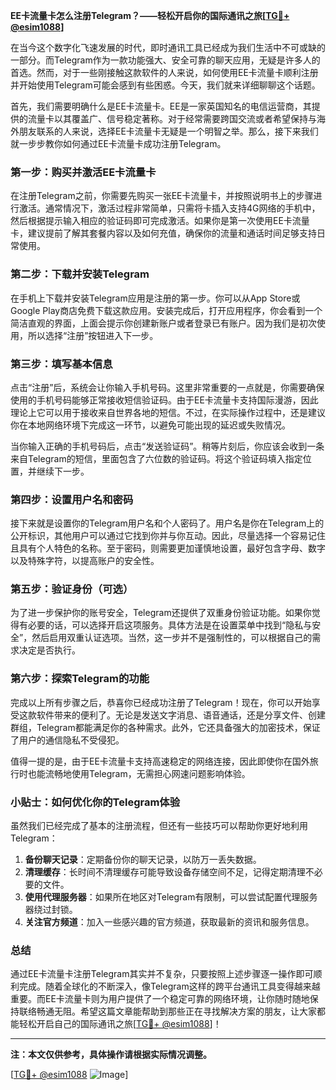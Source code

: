 **EE卡流量卡怎么注册Telegram？——轻松开启你的国际通讯之旅[[TG💪+ @esim1088](https://t.me/s/esim1088)]**

在当今这个数字化飞速发展的时代，即时通讯工具已经成为我们生活中不可或缺的一部分。而Telegram作为一款功能强大、安全可靠的聊天应用，无疑是许多人的首选。然而，对于一些刚接触这款软件的人来说，如何使用EE卡流量卡顺利注册并开始使用Telegram可能会感到有些困惑。今天，我们就来详细聊聊这个话题。

首先，我们需要明确什么是EE卡流量卡。EE是一家英国知名的电信运营商，其提供的流量卡以其覆盖广、信号稳定著称。对于经常需要跨国交流或者希望保持与海外朋友联系的人来说，选择EE卡流量卡无疑是一个明智之举。那么，接下来我们就一步步教你如何通过EE卡流量卡成功注册Telegram。

### **第一步：购买并激活EE卡流量卡**
在注册Telegram之前，你需要先购买一张EE卡流量卡，并按照说明书上的步骤进行激活。通常情况下，激活过程非常简单，只需将卡插入支持4G网络的手机中，然后根据提示输入相应的验证码即可完成激活。如果你是第一次使用EE卡流量卡，建议提前了解其套餐内容以及如何充值，确保你的流量和通话时间足够支持日常使用。

### **第二步：下载并安装Telegram**
在手机上下载并安装Telegram应用是注册的第一步。你可以从App Store或Google Play商店免费下载这款应用。安装完成后，打开应用程序，你会看到一个简洁直观的界面，上面会提示你创建新账户或者登录已有账户。因为我们是初次使用，所以选择“注册”按钮进入下一步。

### **第三步：填写基本信息**
点击“注册”后，系统会让你输入手机号码。这里非常重要的一点就是，你需要确保使用的手机号码能够正常接收短信验证码。由于EE卡流量卡支持国际漫游，因此理论上它可以用于接收来自世界各地的短信。不过，在实际操作过程中，还是建议你在本地网络环境下完成这一环节，以避免可能出现的延迟或失败情况。

当你输入正确的手机号码后，点击“发送验证码”。稍等片刻后，你应该会收到一条来自Telegram的短信，里面包含了六位数的验证码。将这个验证码填入指定位置，并继续下一步。

### **第四步：设置用户名和密码**
接下来就是设置你的Telegram用户名和个人密码了。用户名是你在Telegram上的公开标识，其他用户可以通过它找到你并与你互动。因此，尽量选择一个容易记住且具有个人特色的名称。至于密码，则需要更加谨慎地设置，最好包含字母、数字以及特殊字符，以提高账户的安全性。

### **第五步：验证身份（可选）**
为了进一步保护你的账号安全，Telegram还提供了双重身份验证功能。如果你觉得有必要的话，可以选择开启这项服务。具体方法是在设置菜单中找到“隐私与安全”，然后启用双重认证选项。当然，这一步并不是强制性的，可以根据自己的需求决定是否执行。

### **第六步：探索Telegram的功能**
完成以上所有步骤之后，恭喜你已经成功注册了Telegram！现在，你可以开始享受这款软件带来的便利了。无论是发送文字消息、语音通话，还是分享文件、创建群组，Telegram都能满足你的各种需求。此外，它还具备强大的加密技术，保证了用户的通信隐私不受侵犯。

值得一提的是，由于EE卡流量卡支持高速稳定的网络连接，因此即使你在国外旅行时也能流畅地使用Telegram，无需担心网速问题影响体验。

### **小贴士：如何优化你的Telegram体验**
虽然我们已经完成了基本的注册流程，但还有一些技巧可以帮助你更好地利用Telegram：

1. **备份聊天记录**：定期备份你的聊天记录，以防万一丢失数据。
2. **清理缓存**：长时间不清理缓存可能导致设备存储空间不足，记得定期清理不必要的文件。
3. **使用代理服务器**：如果所在地区对Telegram有限制，可以尝试配置代理服务器绕过封锁。
4. **关注官方频道**：加入一些感兴趣的官方频道，获取最新的资讯和服务信息。

### **总结**
通过EE卡流量卡注册Telegram其实并不复杂，只要按照上述步骤逐一操作即可顺利完成。随着全球化的不断深入，像Telegram这样的跨平台通讯工具变得越来越重要。而EE卡流量卡则为用户提供了一个稳定可靠的网络环境，让你随时随地保持联络畅通无阻。希望这篇文章能帮助到那些正在寻找解决方案的朋友，让大家都能轻松开启自己的国际通讯之旅[[TG💪+ @esim1088](https://t.me/s/esim1088)]！

---

**注：本文仅供参考，具体操作请根据实际情况调整。**

[[TG💪+ @esim1088](https://t.me/s/esim1088) ![Image](https://i.postimg.cc/4NQfJmqS/Snipaste-2025-05-13-00-14-12.png)]